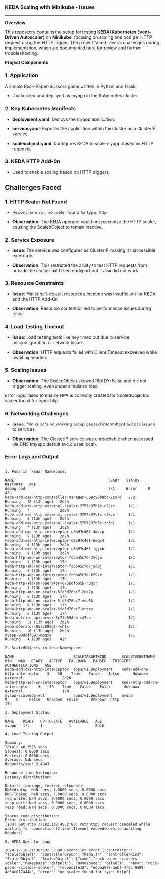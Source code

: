 ### KEDA Scaling with Minikube - Issues
---
**Overview**

This repository contains the setup for testing **KEDA (Kubernetes Event-Driven Autoscaler)** on **Minikube**, focusing on scaling one pod per HTTP request using the HTTP trigger. The project faced several challenges during implementation, which are documented here for review and further troubleshooting.

**Project Components**

### **1\. Application**

 A simple Rock-Paper-Scissors game written in Python and Flask.
    
*   Dockerized and deployed as myapp in the Kubernetes cluster.
    
### **2\. Key Kubernetes Manifests**

*   **deployment.yaml**: Deploys the myapp application.
    
*   **service.yaml**: Exposes the application within the cluster as a ClusterIP service.
    
*   **scaledobject.yaml**: Configures KEDA to scale myapp based on HTTP requests.
    

### **3\. KEDA HTTP Add-On**

*   Used to enable scaling based on HTTP triggers.
    

**Challenges Faced**
--------------------

### **1\. HTTP Scaler Not Found**

*   Reconciler error: no scaler found for type: http
    
*   **Observation**: The KEDA operator could not recognize the HTTP scaler, causing the ScaledObject to remain inactive.

### **2\. Service Exposure**

*   **Issue**: The service was configured as ClusterIP, making it inaccessible externally.
    
*   **Observation**: This restricted the ability to test HTTP requests from outside the cluster but I tried nodeport but it also did not work.
        
### **3\. Resource Constraints**

*   **Issue**: Minikube’s default resource allocation was insufficient for KEDA and the HTTP Add-On.
    
*   **Observation**: Resource contention led to performance issues during tests.
    
### **4\. Load Testing Timeout**

*   **Issue**: Load testing tools like hey timed out due to service misconfiguration or network issues.
    
*   **Observation**: HTTP requests failed with Client.Timeout exceeded while awaiting headers.
    
### **5\. Scaling Issues**

*   **Observation**: The ScaledObject showed READY=False and did not trigger scaling, even under simulated load.

Error logs:  failed to ensure HPA is correctly created for ScaledObjectno scaler found for type: http
    

### **6\. Networking Challenges**

*   **Issue**: Minikube's networking setup caused intermittent access issues to services.
    
*   **Observation**: The ClusterIP service was unreachable when accessed via DNS (myapp.default.svc.cluster.local).

### Error Logs and Output

```plaintext

1. Pods in `keda` Namespace:

NAME                                           READY   STATUS    RESTARTS   AGE
debug-pod                                      0/1     Error     0          42h
keda-add-ons-http-controller-manager-569c95b8bc-2zs7d   2/2     Running   22 (13h ago)   2d2h
keda-add-ons-http-external-scaler-5757c97b5c-n2jsc      1/1     Running   7              2d2h
keda-add-ons-http-external-scaler-5757c97b5c-vtxvp      1/1     Running   6 (13h ago)    2d2h
keda-add-ons-http-external-scaler-5757c97b5c-zn5dj      1/1     Running   7 (13h ago)    2d2h
keda-add-ons-http-interceptor-c8b97c46f-4mzzp           1/1     Running   5 (13h ago)    2d2h
keda-add-ons-http-interceptor-c8b97c46f-6wqs4           1/1     Running   6 (13h ago)    2d2h
keda-add-ons-http-interceptor-c8b97c46f-fgjxb           1/1     Running   6 (13h ago)    2d2h
keda-http-add-on-interceptor-fc6b45c7d-2vcjw            1/1     Running   5 (13h ago)    17h
keda-http-add-on-interceptor-fc6b45c7d-jsq8j            1/1     Running   5 (13h ago)    17h
keda-http-add-on-interceptor-fc6b45c7d-k29kz            1/1     Running   3 (13h ago)    17h
keda-http-add-on-operator-675bdfb55b-r8qjr              1/1     Running   3 (13h ago)    17h
keda-http-add-on-scaler-5fd5d76bc7-2ck7p                1/1     Running   6 (13h ago)    17h
keda-http-add-on-scaler-5fd5d76bc7-mvs5k                1/1     Running   6 (13h ago)    17h
keda-http-add-on-scaler-5fd5d76bc7-vrtxz                1/1     Running   6 (13h ago)    17h
keda-metrics-apiserver-6c7fb698db-c47sp                 1/1     Running   11 (13h ago)   2d2h
keda-operator-855c889db-4vhfx                           1/1     Running   18 (13h ago)   2d2h
myapp-99dddf697-mpqxb                                   1/1     Running   4 (13h ago)    42h

2. ScaledObjects in keda Namespace:

NAME                           SCALETARGETKIND       SCALETARGETNAME                MIN   MAX   READY   ACTIVE   FALLBACK   PAUSED   TRIGGERS   AUTHENTICATIONS   AGE
keda-add-ons-http-interceptor  apps/v1.Deployment    keda-add-ons-http-interceptor   3    50    True    False    False      Unknown  external                  2d2h
keda-http-add-on-interceptor   apps/v1.Deployment    keda-http-add-on-interceptor    3    50    True    False    False      Unknown  external                  17h
myapp-scaledobject             apps/v1.Deployment    myapp                           0    0     False   Unknown  False      Unknown  http                      17h

3. Deployment Status

NAME    READY   UP-TO-DATE   AVAILABLE   AGE
myapp   1/1     1            1           2d1h

4. Load Testing Output

Summary:
Total: 40.2525 secs
Slowest: 0.0000 secs
Fastest: 0.0000 secs
Average: NaN secs
Requests/sec: 2.4843

Response time histogram:
Latency distribution:

Details (average, fastest, slowest):
DNS+dialup: NaN secs, 0.0000 secs, 0.0000 secs
DNS-lookup: NaN secs, 0.0000 secs, 0.0000 secs
req write: NaN secs, 0.0000 secs, 0.0000 secs
resp wait: NaN secs, 0.0000 secs, 0.0000 secs
resp read: NaN secs, 0.0000 secs, 0.0000 secs

Status code distribution:
Error distribution:
[100] Get http://192.168.49.2:80: net/http: request canceled while waiting for connection (Client.Timeout exceeded while awaiting headers)

5. KEDA Operator Logs

2024-12-18T21:38:19Z ERROR Reconciler error {"controller": "scaledobject", "controllerGroup": "keda.sh", "controllerKind": "ScaledObject", "ScaledObject": {"name":"rock-paper-scissors-scaler","namespace":"default"}, "namespace": "default", "name": "rock-paper-scissors-scaler", "reconcileID": "edcea0e9-aebf-4f6c-9e89-4e34c017a44a", "error": "no scaler found for type: http"}
